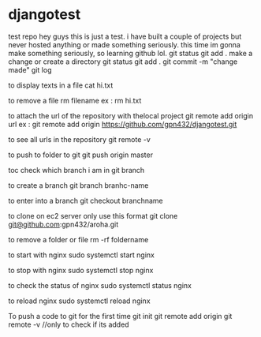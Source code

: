 # djangotest
test repo
hey guys this is just a test.
i have built a couple of projects but never hosted anything or made something seriously. 
this time im gonna make something seriously, so learning github lol. 
git status
git add . 
make a change or create a directory
git status
git add .
git commit -m "change made"
git log

to display texts in a file
cat hi.txt

to remove a file 
rm filename
ex : rm hi.txt

to attach the url of the repository with thelocal project
git remote add origin url
ex : git remote add origin https://github.com/gpn432/djangotest.git

to see all urls in the repository
git remote -v

to push to folder to git
git push origin master

toc check which branch i am in 
git branch

to create a branch
git branch branhc-name

to enter into a branch
git checkout branchname

to clone on ec2 server only use this format 
git clone git@github.com:gpn432/aroha.git

to remove a folder or file 
rm -rf foldername

to start with nginx 
sudo systemctl start nginx

to stop with nginx 
sudo systemctl stop nginx

to check the status of nginx
sudo systemctl status nginx

to reload nginx
sudo systemctl reload nginx

To push a code to git for the first time
git init
git remote add origin <your-repo-url>
git remote -v //only to check if its added




